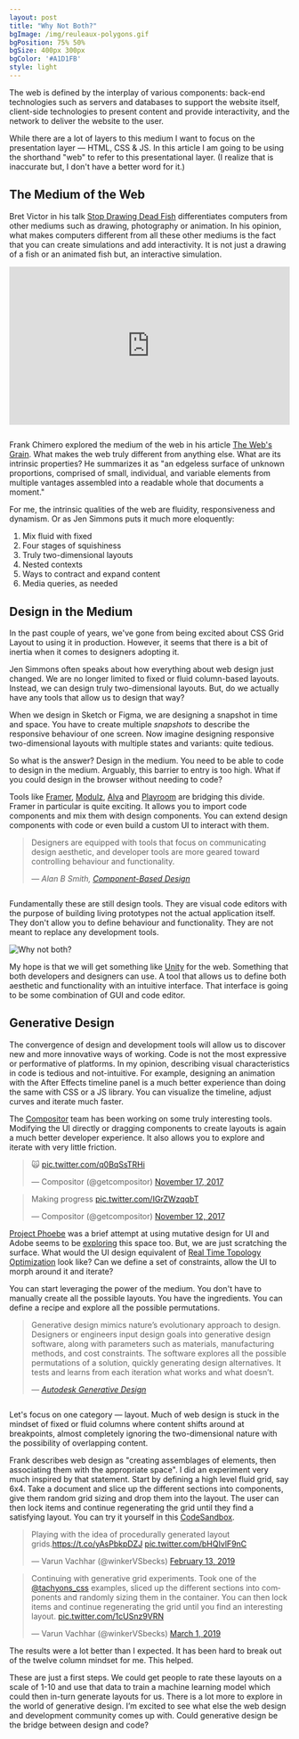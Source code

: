 ```yaml
---
layout: post
title: "Why Not Both?"
bgImage: /img/reuleaux-polygons.gif
bgPosition: 75% 50%
bgSize: 400px 300px
bgColor: '#A1D1FB'
style: light
---
```


The web is defined by the interplay of various components: back-end technologies such as servers and databases to support the website itself, client-side technologies to present content and provide interactivity, and the network to deliver the website to the user.

While there are a lot of layers to this medium I want to focus on the presentation layer — HTML, CSS & JS. In this article I am going to be using the shorthand "web" to refer to this presentational layer. (I realize that is inaccurate but, I don't have a better word for it.)

## The Medium of the Web

Bret Victor in his talk [Stop Drawing Dead Fish](https://vimeo.com/64895205) differentiates computers from other mediums such as drawing, photography or animation. In his opinion, what makes computers different from all these other mediums is the fact that you can create simulations and add interactivity. It is not just a drawing of a fish or an animated fish but, an interactive simulation.

<div style="padding:56.25% 0 0 0;position:relative;margin-bottom: 2em;"><iframe src="https://player.vimeo.com/video/64895205" style="position:absolute;top:0;left:0;width:100%;height:100%;" frameborder="0" webkitallowfullscreen mozallowfullscreen allowfullscreen></iframe></div><script src="https://player.vimeo.com/api/player.js"></script>

Frank Chimero explored the medium of the web in his article [The Web's Grain](https://frankchimero.com/writing/the-webs-grain/). What makes the web truly different from anything else. What are its intrinsic properties? He summarizes it as "an edgeless surface of unknown proportions, comprised of small, individual, and variable elements from multiple vantages assembled into a readable whole that documents a moment."

For me, the intrinsic qualities of the web are fluidity, responsiveness and dynamism. Or as Jen Simmons puts it much more eloquently:

1. Mix fluid with fixed
2. Four stages of squishiness
3. Truly two-dimensional layouts
4. Nested contexts
5. Ways to contract and expand content
6. Media queries, as needed

## Design in the Medium

In the past couple of years, we've gone from being excited about CSS Grid Layout to using it in production. However, it seems that there is a bit of inertia when it comes to designers adopting it.

Jen Simmons often speaks about how everything about web design just changed. We are no longer limited to fixed or fluid column-based layouts. Instead, we can design truly two-dimensional layouts. But, do we actually have any tools that allow us to design that way?

<script async class="speakerdeck-embed" data-slide="53" data-id="492fb00803b144aba89a2d9dfeeca2fc" data-ratio="1.77777777777778" src="//speakerdeck.com/assets/embed.js"></script>

When we design in Sketch or Figma, we are designing a snapshot in time and space. You have to create multiple *snapshots* to describe the responsive behaviour of one screen. Now imagine designing responsive two-dimensional layouts with multiple states and variants: quite tedious.

So what is the answer? Design in the medium. You need to be able to code to design in the medium. Arguably, this barrier to entry is too high. What if you could design in the browser without needing to code?

Tools like [Framer](https://www.framer.com/features/react/), [Modulz](https://www.modulz.app/), [Alva](https://meetalva.io/) and [Playroom](https://github.com/seek-oss/playroom) are bridging this divide. Framer in particular is quite exciting. It allows you to import code components and mix them with design components. You can extend design components with code or even build a custom UI to interact with them.

<blockquote style="margin-bottom: 2em;">
  <p>Designers are equipped with tools that focus on communicating design aesthetic, and developer tools are more geared toward controlling behaviour and functionality.</p>
  <cite>
    &mdash; Alan B Smith,
    <a href="https://medium.com/@_alanbsmith/component-based-design-168811e0c4ab">
      Component-Based Design
    </a>
  </cite>
</blockquote>

Fundamentally these are still design tools. They are visual code editors with the purpose of building living prototypes not the actual application itself. They don't allow you to define behaviour and functionality. They are not meant to replace any development tools.

<p>
  <img style="max-width: 350px; margin: 0 auto;" alt="Why not both?" src="/img/why-not-both.gif" />
</p>

My hope is that we will get something like [Unity](https://unity.com/) for the web. Something that both developers and designers can use. A tool that allows us to define both aesthetic and functionality with an intuitive interface. That interface is going to be some combination of GUI and code editor.

## Generative Design

The convergence of design and development tools will allow us to discover new and more innovative ways of working. Code is not the most expressive or performative of platforms. In my opinion, describing visual characteristics in code is tedious and not-intuitive. For example, designing an animation with the After Effects timeline panel is a much better experience than doing the same with CSS or a JS library. You can visualize the timeline, adjust curves and iterate much faster.

The [Compositor](http://compositor.io/) team has been working on some truly interesting tools. Modifying the UI directly or dragging components to create layouts is again a much better developer experience. It also allows you to explore and iterate with very little friction.

<div class="flex-ns items-center">
  <blockquote class="twitter-tweet" data-conversation="none"><p lang="und" dir="ltr">🙀 <a href="https://t.co/q0BqSsTRHi">pic.twitter.com/q0BqSsTRHi</a></p>&mdash; Compositor (@getcompositor) <a href="https://twitter.com/getcompositor/status/931592802697469953?ref_src=twsrc%5Etfw">November 17, 2017</a></blockquote> <script async src="https://platform.twitter.com/widgets.js" charset="utf-8"></script>

  <div class="w1-ns"></div>

  <blockquote class="twitter-tweet" data-conversation="none"><p lang="en" dir="ltr">Making progress <a href="https://t.co/IGrZWzqqbT">pic.twitter.com/IGrZWzqqbT</a></p>&mdash; Compositor (@getcompositor) <a href="https://twitter.com/getcompositor/status/929689837971623936?ref_src=twsrc%5Etfw">November 12, 2017</a></blockquote> <script async src="https://platform.twitter.com/widgets.js" charset="utf-8"></script>
</div>

[Project Phoebe](https://medium.com/project-phoebe) was a brief attempt at using mutative design for UI and Adobe seems to be [exploring](https://www.fastcompany.com/3068884/adobe-is-building-an-ai-to-automate-web-design-should-you-worry) this space too. But, we are just scratching the surface. What would the UI design equivalent of [Real Time Topology Optimization](https://www.frustum.com/) look like? Can we define a set of constraints, allow the UI to morph around it and iterate?

You can start leveraging the power of the medium. You don't have to manually create all the possible layouts. You have the ingredients. You can define a recipe and explore all the possible permutations.

<blockquote style="margin-bottom: 2em;">
  <p>Generative design mimics nature’s evolutionary approach to design. Designers or engineers input design goals into generative design software, along with parameters such as materials, manufacturing methods, and cost constraints. The software explores all the possible permutations of a solution, quickly generating design alternatives. It tests and learns from each iteration what works and what doesn’t.</p>
  <cite>
    &mdash;
    <a href="https://www.autodesk.com/solutions/generative-design">
      Autodesk Generative Design
    </a>
  </cite>
</blockquote>

Let's focus on one category — layout. Much of web design is stuck in the mindset of fixed or fluid columns where content shifts around at breakpoints, almost completely ignoring the two-dimensional nature with the possibility of overlapping content.

Frank describes web design as "creating assemblages of elements, then associating them with the appropriate space". I did an experiment very much inspired by that statement. Start by defining a high level fluid grid, say 6x4. Take a document and slice up the different sections into components, give them random grid sizing and drop them into the layout. The user can then lock items and continue regenerating the grid until they find a satisfying layout. You can try it yourself in this [CodeSandbox](https://codesandbox.io/s/8r6k4j9k2).

<div class="flex-l items-stretch">
  <blockquote class="twitter-tweet"><p lang="en" dir="ltr">Playing with the idea of procedurally generated layout grids.<a href="https://t.co/yAsPbkpDZJ">https://t.co/yAsPbkpDZJ</a> <a href="https://t.co/bHQIvlF9nC">pic.twitter.com/bHQIvlF9nC</a></p>&mdash; Varun Vachhar (@winkerVSbecks) <a href="https://twitter.com/winkerVSbecks/status/1095479837534441474?ref_src=twsrc%5Etfw">February 13, 2019</a></blockquote> <script async src="https://platform.twitter.com/widgets.js" charset="utf-8"></script>

  <div class="w1-l"></div>

  <blockquote class="twitter-tweet"><p lang="en" dir="ltr">Continuing with generative grid experiments. Took one of the <a href="https://twitter.com/tachyons_css?ref_src=twsrc%5Etfw">@tachyons_css</a> examples, sliced up the different sections into components and randomly sizing them in the container. You can then lock items and continue regenerating the grid until you find an interesting layout. <a href="https://t.co/1cUSnz9VRN">pic.twitter.com/1cUSnz9VRN</a></p>&mdash; Varun Vachhar (@winkerVSbecks) <a href="https://twitter.com/winkerVSbecks/status/1101502912675627014?ref_src=twsrc%5Etfw">March 1, 2019</a></blockquote> <script async src="https://platform.twitter.com/widgets.js" charset="utf-8"></script>
</div>

The results were a lot better than I expected. It has been hard to break out of the twelve column mindset for me. This helped.

These are just a first steps. We could get people to rate these layouts on a scale of 1-10 and use that data to train a machine learning model which could then in-turn generate layouts for us. There is a lot more to explore in the world of generative design. I’m excited to see what else the web design and development community comes up with. Could generative design be the bridge between design and code?